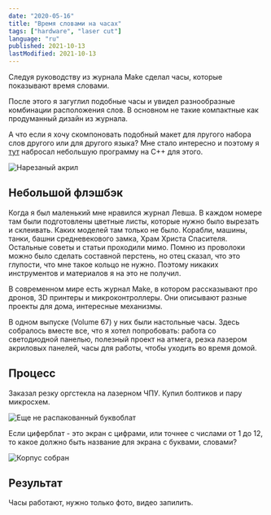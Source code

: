 ```yaml
---
date: "2020-05-16"
title: "Время словами на часах"
tags: ["hardware", "laser cut"]
language: "ru"
published: 2021-10-13
lastModified: 2021-10-13
---
```


Следуя руководству из журнала Make сделал часы, которые показывают время словами.

После этого я загуглил подобные часы и увидел разнообразные комбинации расположения слов. В основном не такие компактные как продуманный дизайн из журнала. 

А что если я хочу скомпоновать подобный макет для лругого набора слов другого или для другого языка? Мне стало интересно и поэтому я [тут](https://repl.it/@stakanmartini/WordClock#main.cpp) набросал небольшую программу на С++ для этого.

![Нарезаный акрил](./word-clock-1.jpg)

## Небольшой флэшбэк

Когда я был маленький мне нравился журнал Левша. В каждом номере там были подготовлены цветные листы, которые нужно было вырезать и склеивать. Каких моделей там только не было. Корабли, машины, танки, башни средневекового замка, Храм Христа Спасителя. Остальные советы и статьи проходили мимо. Помню из проволоки можно было сделать составной перстень, но отец сказал, что это глупости, что мне такое кольцо не нужно. Поэтому никаких инструментов и материалов я на это не получил.

В современном мире есть журнал Make, в котором рассказывают про дронов, 3D принтеры и микроконтроллеры. Они описывают разные проекты для дома, интересные механизмы.

В одном выпуске (Volume 67) у них были настольные часы. Здесь собралось вместе все, что я хотел попробовать: работа со светодиодной панелью, полезный проект на атмега, резка лазером акриловых панелей, часы для работы, чтобы уходить во время домой.

## Процесс

Заказал резку оргстекла на лазерном ЧПУ. Купил болтиков и пару микросхем.

![Еще не распакованный буквоблат](./word-clock-2.jpg)

Если циферблат - это экран с цифрами, или точнее с числами от 1 до 12, то какое должно быть название для экрана с буквами, словами?

![Корпус собран](./word-clock-3.jpg)

## Результат

Часы работают, нужно только фото, видео запилить.